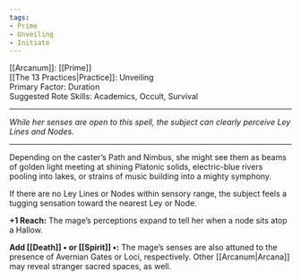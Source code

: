 ```yaml
---
tags:
- Prime
- Unveiling
- Initiate
---
```


[[Arcanum]]: [[Prime]]\
[[The 13 Practices|Practice]]: Unveiling\
Primary Factor: Duration\
Suggested Rote Skills: Academics, Occult, Survival

---

_While her senses are open to this spell, the subject can clearly perceive Ley Lines and Nodes._

---

Depending on the caster’s Path and Nimbus, she might see them as beams of golden light meeting at shining Platonic solids, electric-blue rivers pooling into lakes, or strains of music building into a mighty symphony.

If there are no Ley Lines or Nodes within sensory range, the subject feels a tugging sensation toward the nearest Ley or Node.

**+1 Reach:** The mage’s perceptions expand to tell her when a node sits atop a Hallow.

**Add [[Death]] • or [[Spirit]] •:** The mage’s senses are also attuned to the presence of Avernian Gates or Loci, respectively. Other [[Arcanum|Arcana]] may reveal stranger sacred spaces, as well.